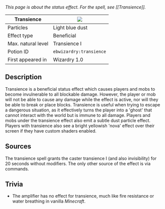 _This page is about the status effect. For the spell, see [[Transience]]._

| Transience | ![](https://github.com/Electroblob77/Wizardry/blob/1.12.2/src/main/resources/assets/ebwizardry/textures/gui/potion_icon_transience.png) |
| --- | --- |
| Particles | Light blue dust |
| Effect type | Beneficial |
| Max. natural level | Transience I |
| Potion ID | `ebwizardry:transience` |
| First appeared in | Wizardry 1.0 |

## Description
Transience is a beneficial status effect which causes players and mobs to become invulnerable to all blockable damage. However, the player or mob will not be able to cause any damage while the effect is active, nor will they be able to break or place blocks. Transience is useful when trying to escape a dangerous situation, as it effectively turns the player into a 'ghost' that cannot interact with the world but is immune to all damage. Players and mobs under the transience effect also emit a subtle dust particle effect. Players with transience also see a bright yellowish 'nova' effect over their screen if they have custom shaders enabled.

## Sources
The transience spell grants the caster transience I (and also invisibility) for 20 seconds without modifiers. The only other source of the effect is via commands.

## Trivia
- The amplifier has no effect for transience, much like fire resistance or water breathing in vanilla _Minecraft_.